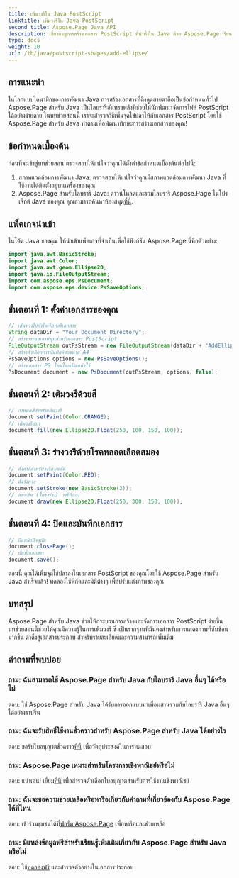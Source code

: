 ```yaml
---
title: เพิ่มวงรีใน Java PostScript
linktitle: เพิ่มวงรีใน Java PostScript
second_title: Aspose.Page Java API
description: เชี่ยวชาญการสร้างเอกสาร PostScript ที่น่าทึ่งใน Java ด้วย Aspose.Page เรียนรู้การเพิ่มจุดไข่ปลาทีละขั้นตอนเพื่อให้เนื้อหาดึงดูดสายตา
type: docs
weight: 10
url: /th/java/postscript-shapes/add-ellipse/
---
```

## การแนะนำ
ในโลกแบบไดนามิกของการพัฒนา Java การสร้างเอกสารที่ดึงดูดสายตาถือเป็นข้อกำหนดทั่วไป Aspose.Page สำหรับ Java เป็นไลบรารีอันทรงพลังที่ช่วยให้นักพัฒนาจัดการไฟล์ PostScript ได้อย่างง่ายดาย ในบทช่วยสอนนี้ เราจะสำรวจวิธีเพิ่มจุดไข่ปลาให้กับเอกสาร PostScript โดยใช้ Aspose.Page สำหรับ Java ทำตามเพื่อพัฒนาทักษะการสร้างเอกสารของคุณ!
## ข้อกำหนดเบื้องต้น
ก่อนที่จะเข้าสู่บทช่วยสอน ตรวจสอบให้แน่ใจว่าคุณได้ตั้งค่าข้อกำหนดเบื้องต้นต่อไปนี้:
1. สภาพแวดล้อมการพัฒนา Java: ตรวจสอบให้แน่ใจว่าคุณมีสภาพแวดล้อมการพัฒนา Java ที่ใช้งานได้ติดตั้งอยู่บนเครื่องของคุณ
2.  Aspose.Page สำหรับไลบรารี Java: ดาวน์โหลดและรวมไลบรารี Aspose.Page ในโปรเจ็กต์ Java ของคุณ คุณสามารถค้นหาห้องสมุด[ที่นี่](https://releases.aspose.com/page/java/).
## แพ็คเกจนำเข้า
ในโค้ด Java ของคุณ ให้นำเข้าแพ็คเกจที่จำเป็นเพื่อใช้ฟังก์ชัน Aspose.Page นี่คือตัวอย่าง:
```java
import java.awt.BasicStroke;
import java.awt.Color;
import java.awt.geom.Ellipse2D;
import java.io.FileOutputStream;
import com.aspose.eps.PsDocument;
import com.aspose.eps.device.PsSaveOptions;
```
## ขั้นตอนที่ 1: ตั้งค่าเอกสารของคุณ
```java
// เส้นทางไปยังไดเร็กทอรีเอกสาร
String dataDir = "Your Document Directory";
// สร้างกระแสเอาท์พุทสำหรับเอกสาร PostScript
FileOutputStream outPsStream = new FileOutputStream(dataDir + "AddEllipse_outPS.ps");
// สร้างตัวเลือกการบันทึกด้วยขนาด A4
PsSaveOptions options = new PsSaveOptions();
// สร้างเอกสาร PS ใหม่โดยเปิดหน้าไว้
PsDocument document = new PsDocument(outPsStream, options, false);
```
## ขั้นตอนที่ 2: เติมวงรีด้วยสี
```java
// กำหนดสีสำหรับเติมวงรี
document.setPaint(Color.ORANGE);
// เติมวงรีแรก
document.fill(new Ellipse2D.Float(250, 100, 150, 100));
```
## ขั้นตอนที่ 3: ร่างวงรีด้วยโรคหลอดเลือดสมอง
```java
// ตั้งค่าสีสำหรับวงรีลากเส้น
document.setPaint(Color.RED);
// ตั้งจังหวะ
document.setStroke(new BasicStroke(3));
// ลากเส้น (โครงร่าง) วงรีที่สอง
document.draw(new Ellipse2D.Float(250, 300, 150, 100));
```
## ขั้นตอนที่ 4: ปิดและบันทึกเอกสาร
```java
// ปิดหน้าปัจจุบัน
document.closePage();
// บันทึกเอกสาร
document.save();
```
ตอนนี้ คุณได้เพิ่มจุดไข่ปลาลงในเอกสาร PostScript ของคุณโดยใช้ Aspose.Page สำหรับ Java สำเร็จแล้ว! ทดลองใช้พิกัดและมิติต่างๆ เพื่อปรับแต่งภาพของคุณ
## บทสรุป
 Aspose.Page สำหรับ Java ช่วยให้กระบวนการสร้างและจัดการเอกสาร PostScript ง่ายขึ้น บทช่วยสอนนี้ช่วยให้คุณมีความรู้ในการเพิ่มวงรี ซึ่งเป็นรากฐานที่มั่นคงสำหรับการแสดงภาพที่ซับซ้อนมากขึ้น ดำดิ่งสู่[เอกสารประกอบ](https://reference.aspose.com/page/java/) สำหรับรายละเอียดและความสามารถเพิ่มเติม
## คำถามที่พบบ่อย
### ถาม: ฉันสามารถใช้ Aspose.Page สำหรับ Java กับไลบรารี Java อื่นๆ ได้หรือไม่
ตอบ: ใช่ Aspose.Page สำหรับ Java ได้รับการออกแบบมาเพื่อผสานรวมกับไลบรารี Java อื่นๆ ได้อย่างราบรื่น
### ถาม: ฉันจะรับสิทธิ์ใช้งานชั่วคราวสำหรับ Aspose.Page สำหรับ Java ได้อย่างไร
 ตอบ: ขอรับใบอนุญาตชั่วคราว[ที่นี่](https://purchase.aspose.com/temporary-license/) เพื่อวัตถุประสงค์ในการทดสอบ
### ถาม: Aspose.Page เหมาะสำหรับโครงการเชิงพาณิชย์หรือไม่
 ตอบ: แน่นอน! เยี่ยม[ที่นี่](https://purchase.aspose.com/buy) เพื่อสำรวจตัวเลือกใบอนุญาตสำหรับการใช้งานเชิงพาณิชย์
### ถาม: ฉันจะขอความช่วยเหลือหรือหารือเกี่ยวกับคำถามที่เกี่ยวข้องกับ Aspose.Page ได้ที่ไหน
 ตอบ: เข้าร่วมชุมชนได้ที่[ฟอรั่ม Aspose.Page](https://forum.aspose.com/c/page/39) เพื่อหารือและช่วยเหลือ
### ถาม: มีแหล่งข้อมูลฟรีสำหรับเรียนรู้เพิ่มเติมเกี่ยวกับ Aspose.Page สำหรับ Java หรือไม่
 ตอบ: ใช้[ทดลองฟรี](https://releases.aspose.com/) และสำรวจตัวอย่างในเอกสารประกอบ